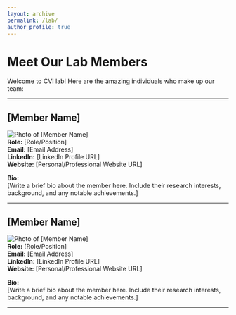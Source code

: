 ```yaml
---
layout: archive
permalink: /lab/
author_profile: true
---
```


# Meet Our Lab Members

Welcome to CVI lab! Here are the amazing individuals who make up our team:

---

## [Member Name]
![Photo of [Member Name]](photo_url_here)  
**Role:** [Role/Position]  
**Email:** [Email Address]  
**LinkedIn:** [LinkedIn Profile URL]  
**Website:** [Personal/Professional Website URL]  

**Bio:**  
[Write a brief bio about the member here. Include their research interests, background, and any notable achievements.]

---

## [Member Name]
![Photo of [Member Name]](photo_url_here)  
**Role:** [Role/Position]  
**Email:** [Email Address]  
**LinkedIn:** [LinkedIn Profile URL]  
**Website:** [Personal/Professional Website URL]  

**Bio:**  
[Write a brief bio about the member here. Include their research interests, background, and any notable achievements.]

---
